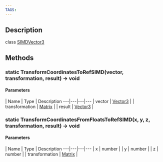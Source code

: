 ```yaml
---
TAGS:
---
```

## Description

class [SIMDVector3](/classes/2.3/SIMDVector3)



## Methods

### static TransformCoordinatesToRefSIMD(vector, transformation, result) &rarr; void



#### Parameters
 | Name | Type | Description
---|---|---|---
 | vector | [Vector3](/classes/2.3/Vector3) | 
 | transformation | [Matrix](/classes/2.3/Matrix) | 
 | result | [Vector3](/classes/2.3/Vector3) | 
### static TransformCoordinatesFromFloatsToRefSIMD(x, y, z, transformation, result) &rarr; void



#### Parameters
 | Name | Type | Description
---|---|---|---
 | x | number | 
 | y | number | 
 | z | number | 
 | transformation | [Matrix](/classes/2.3/Matrix) | 
